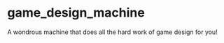 game_design_machine
===================

A wondrous machine that does all the hard work of game design for you!